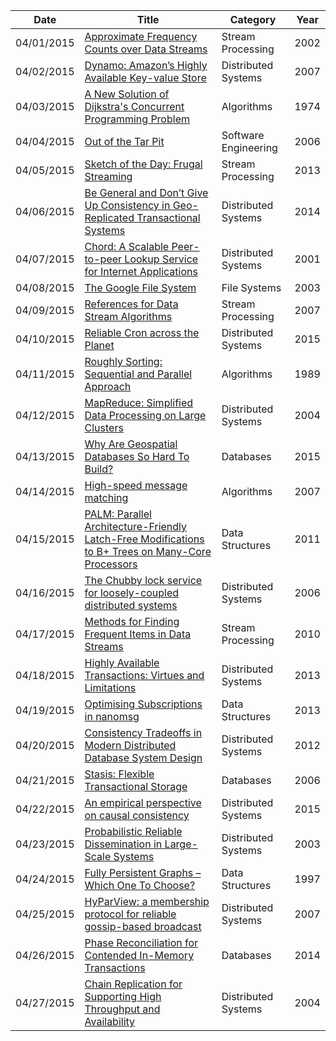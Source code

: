 | Date       | Title         | Category  | Year  |
| ---------- |---------------| ----------|-------|
| 04/01/2015 | [Approximate Frequency Counts over Data Streams](http://www.vldb.org/conf/2002/S10P03.pdf) | Stream Processing | 2002
| 04/02/2015 | [Dynamo: Amazon’s Highly Available Key-value Store ](http://www.allthingsdistributed.com/files/amazon-dynamo-sosp2007.pdf) | Distributed Systems | 2007
| 04/03/2015 | [A New Solution of Dijkstra's Concurrent Programming Problem](http://research.microsoft.com/en-us/um/people/lamport/pubs/bakery.pdf) | Algorithms | 1974
| 04/04/2015 | [Out of the Tar Pit](http://shaffner.us/cs/papers/tarpit.pdf) | Software Engineering | 2006
| 04/05/2015 | [Sketch of the Day: Frugal Streaming](http://research.neustar.biz/2013/09/16/sketch-of-the-day-frugal-streaming/) | Stream Processing | 2013
| 04/06/2015 | [Be General and Don’t Give Up Consistency in Geo-Replicated Transactional Systems](http://hyflow.org/pubs/opodis14-alvin.pdf) | Distributed Systems | 2014
| 04/07/2015 | [Chord: A Scalable Peer-to-peer Lookup Service for Internet Applications](http://www.cs.berkeley.edu/~rxin/db-papers/Chord-DHT.pdf) | Distributed Systems | 2001
| 04/08/2015 | [The Google File System](http://static.googleusercontent.com/media/research.google.com/en/us/archive/gfs-sosp2003.pdf) | File Systems | 2003
| 04/09/2015 | [References for Data Stream Algorithms](http://dimacs.rutgers.edu/~graham/pubs/papers/bristol.pdf) | Stream Processing | 2007
| 04/10/2015 | [Reliable Cron across the Planet](https://queue.acm.org/detail.cfm?id=2745840) | Distributed Systems | 2015
| 04/11/2015 | [Roughly Sorting: Sequential and Parallel Approach](http://ci.nii.ac.jp/naid/110002673489/en) | Algorithms | 1989
| 04/12/2015 | [MapReduce: Simplified Data Processing on Large Clusters](http://static.googleusercontent.com/external_content/untrusted_dlcp/research.google.com/en/us/archive/mapreduce-osdi04.pdf) | Distributed Systems | 2004
| 04/13/2015 | [Why Are Geospatial Databases So Hard To Build?](http://www.jandrewrogers.com/2015/03/02/geospatial-databases-are-hard/) | Databases | 2015
| 04/14/2015 | [High-speed message matching](http://zeromq.org/whitepapers:message-matching) | Algorithms | 2007
| 04/15/2015 | [PALM: Parallel Architecture-Friendly Latch-Free Modifications to B+ Trees on Many-Core Processors](http://cs.unc.edu/~sewall/palm.pdf) | Data Structures | 2011
| 04/16/2015 | [The Chubby lock service for loosely-coupled distributed systems](http://static.googleusercontent.com/media/research.google.com/en/us/archive/chubby-osdi06.pdf) | Distributed Systems | 2006
| 04/17/2015 | [Methods for Finding Frequent Items in Data Streams](http://citeseerx.ist.psu.edu/viewdoc/download?doi=10.1.1.187.9800&rep=rep1&type=pdf) | Stream Processing | 2010
| 04/18/2015 | [Highly Available Transactions: Virtues and Limitations](http://www.bailis.org/papers/hat-vldb2014.pdf) | Distributed Systems | 2013
| 04/19/2015 | [Optimising Subscriptions in nanomsg](http://250bpm.com/blog:19) | Data Structures | 2013
| 04/20/2015 | [Consistency Tradeoffs in Modern Distributed Database System Design](http://cs-www.cs.yale.edu/homes/dna/papers/abadi-pacelc.pdf) | Distributed Systems | 2012
| 04/21/2015 | [Stasis: Flexible Transactional Storage](http://www.cs.berkeley.edu/~brewer/sears-2006.pdf) | Databases | 2006
| 04/22/2015 | [An empirical perspective on causal consistency](http://dl.acm.org/ft_gateway.cfm?id=2745949&ftid=1564565&dwn=1&CFID=654404680&CFTOKEN=66137796) | Distributed Systems | 2015
| 04/23/2015 | [Probabilistic Reliable Dissemination in Large-Scale Systems](http://pages.saclay.inria.fr/laurent.massoulie/ieee_tpds.pdf) | Distributed Systems | 2003
| 04/24/2015 | [Fully Persistent Graphs – Which One To Choose?](http://web.engr.oregonstate.edu/~erwig/papers/PersistentGraphs_IFL97.pdf) | Data Structures | 1997
| 04/25/2015 | [HyParView: a membership protocol for reliable gossip-based broadcast](http://www.gsd.inesc-id.pt/~ler/reports/dsn07-leitao.pdf) | Distributed Systems | 2007
| 04/26/2015 | [Phase Reconciliation for Contended In-Memory Transactions](http://pdos.csail.mit.edu/~neha/phaser.pdf) | Databases | 2014
| 04/27/2015 | [Chain Replication for Supporting High Throughput and Availability](http://www.cs.cornell.edu/home/rvr/papers/osdi04.pdf) | Distributed Systems | 2004
